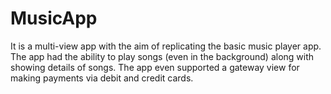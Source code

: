 # MusicApp
It is a multi-view app with the aim of replicating the basic music player app.
The app had the ability to play songs (even in the background) along with showing details of songs. 
The app even supported a gateway view for making payments via debit and credit cards.
